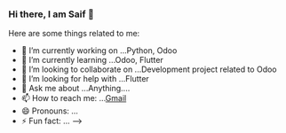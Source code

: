 ### Hi there, I am Saif 👋

Here are some things related to me:

- 🔭 I’m currently working on ...Python, Odoo
- 🌱 I’m currently learning ...Odoo, Flutter
- 👯 I’m looking to collaborate on ...Development project related to Odoo
- 🤔 I’m looking for help with ...Flutter
- 💬 Ask me about ...Anything....
- 📫 How to reach me: ...[Gmail](saifislam.swe@gmail.com)
- 😄 Pronouns: ...
- ⚡ Fun fact: ...
-->
